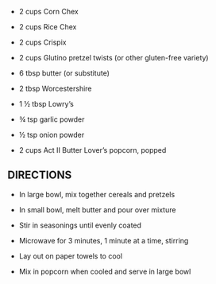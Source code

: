 - 2 cups Corn Chex

- 2 cups Rice Chex

- 2 cups Crispix

- 2 cups Glutino pretzel twists (or other gluten-free variety)

- 6 tbsp butter (or substitute)

- 2 tbsp Worcestershire

- 1 ½ tbsp Lowry’s

- ¾ tsp garlic powder

- ½ tsp onion powder

- 2 cups Act II Butter Lover’s popcorn, popped

## DIRECTIONS

- In large bowl, mix together cereals and pretzels

- In small bowl, melt butter and pour over mixture

- Stir in seasonings until evenly coated

- Microwave for 3 minutes, 1 minute at a time, stirring

- Lay out on paper towels to cool

- Mix in popcorn when cooled and serve in large bowl
